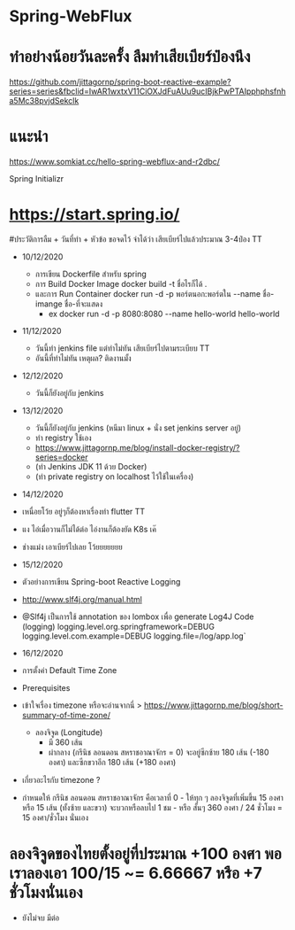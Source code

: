 # Spring-WebFlux

# ทำอย่างน้อยวันละครั้ง ลืมทำเสียเบียร์ป๋องนึง
https://github.com/jittagornp/spring-boot-reactive-example?series=series&fbclid=IwAR1wxtxV11CiOXJdFuAUu9ucIBjkPwPTAIpphphsfnha5Mc38pvjdSekclk

# แนะนำ
https://www.somkiat.cc/hello-spring-webflux-and-r2dbc/


Spring Initializr 
# https://start.spring.io/




#ประวัติการลืม  + วันที่ทำ + หัวข้อ  ขอจดไว้
จำได้ว่า เสียเบียร์ไปแล้วประมาณ 3-4ป๋อง TT


- 10/12/2020
   - การเขียน Dockerfile สำหรับ spring 
   - การ Build Docker Image  docker build -t ชื่อไรก็ได้ .
   - และการ Run Container docker run -d -p พอร์ตนอก:พอร์ตใน --name ชื่อ-imange ชื่อ-ที่จะแสดง
     - ex docker run -d -p 8080:8080 --name hello-world hello-world 

- 11/12/2020
  - วันนี้ทำ jenkins file แต่ทำไม่ทัน เสียเบียร์ไปตามระเบียบ TT 
  - อันนี้ที่ทำไม่ทัน เหตุผล? ติดงานมั้ง

- 12/12/2020
  - วันนี้ก็ยังอยู่กับ jenkins 
  
- 13/12/2020
  - วันนี้ก็ยังอยู่กับ jenkins (หนีมา linux + นั่ง set jenkins server อยู่)
  - ทำ registry ใช้เอง 
   - https://www.jittagornp.me/blog/install-docker-registry/?series=docker
   - (ทำ Jenkins JDK 11 ด้วย Docker)
   - (ทำ private registry on localhost ไว้ใช้ในเครื่อง) 

- 14/12/2020
 - เหนื่อยโว้ย อยู่ๆก็ต้องหาเรื่องทำ flutter TT
 - แง ไอ่เมื่อวานก็ไม่ได้ต่อ ไอ่งานก็ต้องยัด K8s เค๊
 - ช่างแม่ง เอาเบียร์ไปเลย โว้ยยยยยยย

- 15/12/2020
 - ตัวอย่างการเขียน Spring-boot Reactive Logging 
 - http://www.slf4j.org/manual.html
 - @Slf4j เป็นการใช้ annotation ของ lombox เพื่อ generate Log4J Code (logging)
   logging.level.org.springframework=DEBUG
   logging.level.com.example=DEBUG
   logging.file=/log/app.log`

- 16/12/2020
 - การตั้งค่า Default Time Zone
 - Prerequisites
  - เข้าใจเรื่อง timezone หรือจะอ่านจากนี่ > https://www.jittagornp.me/blog/short-summary-of-time-zone/
    - ลองจิจูด (Longitude) 
      - มี 360 เส้น 
      - ผ่ากลาง (กรีนิช ลอนดอน สหราชอาณาจักร = 0) จะอยู่ซีกซ้าย 180 เส้น (-180 องศา) และซีกขวาอีก 180 เส้น (+180 องศา)
  - เกี่ยวอะไรกับ timezone ? 
   - กำหนดให้ กรีนิช ลอนดอน สหราชอาณาจักร คือเวลาที่ 0
    - ให้ทุก ๆ ลองจิจูดที่เพิ่มขึ้น 15 องศา หรือ 15 เส้น (ทั้งซ้าย และขวา) จะบวกหรือลบไป 1 ชม 
    - หรือ สั้นๆ 360 องศา / 24 ชั่วโมง = 15 องศา/ชั่วโมง นั่นเอง
  # ลองจิจูดของไทยตั้งอยู่ที่ประมาณ +100 องศา พอเราลองเอา 100/15 ~= 6.66667 หรือ +7 ชั่วโมงนั่นเอง
  - ยังไม่จบ มีต่อ 